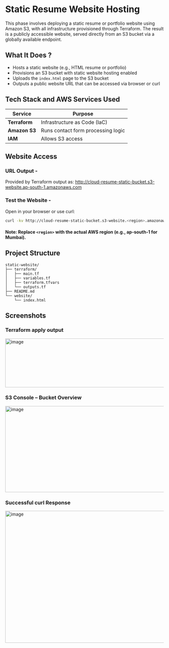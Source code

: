 # Static Resume Website Hosting
  
This phase involves deploying a static resume or portfolio website using Amazon S3, with all infrastructure provisioned through Terraform. The result is a publicly accessible website, served directly from an S3 bucket via a globally available endpoint.

## What It Does ?
- Hosts a static website (e.g., HTML resume or portfolio)
- Provisions an S3 bucket with static website hosting enabled
- Uploads the `index.html` page to the S3 bucket
- Outputs a public website URL that can be accessed via browser or curl

## Tech Stack and AWS Services Used

| Service          | Purpose                                 |
|------------------|-----------------------------------------|
| **Terraform**    | Infrastructure as Code (IaC)            |
| **Amazon S3**    | Runs contact form processing logic      |
| **IAM**          | Allows S3 access                        |


## Website Access

### URL Output -
Provided by Terraform output as:
http://cloud-resume-static-bucket.s3-website.ap-south-1.amazonaws.com

### Test the Website -
Open in your browser or use curl:
```bash
curl -kv http://cloud-resume-static-bucket.s3-website.<region>.amazonaws.com
```
#### Note: Replace ```<region>``` with the actual AWS region (e.g., ap-south-1 for Mumbai).

## Project Structure

```text
static-website/
├── terraform/
│   ├── main.tf
│   ├── variables.tf
│   ├── terraform.tfvars
│   └── outputs.tf
├── README.md
└── website/
    └── index.html
```

## Screenshots

### Terraform apply output 
<img width="831" height="155" alt="image" src="https://github.com/user-attachments/assets/a6a9e85a-a03d-4b6e-b3ad-8db83578f47f" />

### S3 Console – Bucket Overview
<img width="1332" height="273" alt="image" src="https://github.com/user-attachments/assets/0234a1a1-39bc-4548-b130-25ec23ce3739" />

### Successful curl Response
<img width="1284" height="418" alt="image" src="https://github.com/user-attachments/assets/de931464-590d-4200-b270-45571a3ff5ea" />
